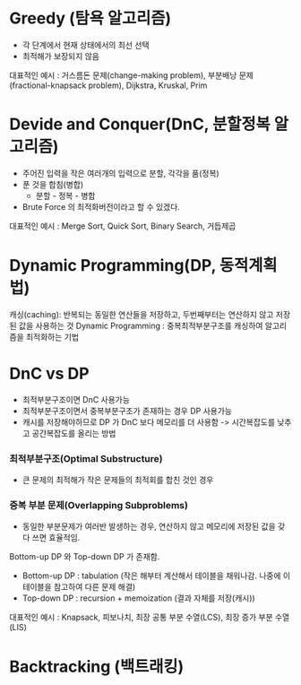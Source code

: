 # Greedy (탐욕 알고리즘)
- 각 단계에서 현재 상태에서의 최선 선택
- 최적해가 보장되지 않음

대표적인 예시 : 거스름돈 문제(change-making problem), 부분배낭 문제(fractional-knapsack problem), Dijkstra, Kruskal, Prim


# Devide and Conquer(DnC, 분할정복 알고리즘)
- 주어진 입력을 작은 여러개의 입력으로 분할, 각각을 품(정복)
- 푼 것을 합침(병합)
    - 분할 - 정복 - 병합
- Brute Force 의 최적화버전이라고 할 수 있겠다.

대표적인 예시 : Merge Sort, Quick Sort, Binary Search, 거듭제곱

# Dynamic Programming(DP, 동적계획법)
캐싱(caching): 반복되는 동일한 연산들을 저장하고, 두번째부터는 연산하지 않고 저장된 값을 사용하는 것
Dynamic Programming : 중복최적부분구조를 캐싱하여 알고리즘을 최적화하는 기법

# DnC vs DP
- 최적부분구조이면 DnC 사용가능
- 최적부분구조이면서 중복부분구조가 존재하는 경우 DP 사용가능
- 캐시를 저장해야하므로 DP 가 DnC 보다 메모리를 더 사용함 -> 시간복잡도를 낮추고 공간복잡도를 올리는 방법

### 최적부분구조(Optimal Substructure)
- 큰 문제의 최적해가 작은 문제들의 최적회를 합친 것인 경우
### 중복 부분 문제(Overlapping Subproblems)
- 동일한 부분문제가 여러반 발생하는 경우, 연산하지 않고 메모리에 저장된 값을 갖다 쓰면 효율적임.

Bottom-up DP 와 Top-down DP 가 존재함.
- Bottom-up DP : tabulation (작은 해부터 계산해서 테이블을 채워나감. 나중에 이 테이블을 참고하여 다른 문제 해결)
- Top-down DP : recursion + memoization (결과 자체를 저장(캐시))

대표적인 예시 : Knapsack, 피보나치, 최장 공통 부분 수열(LCS), 최장 증가 부분 수열(LIS)

# Backtracking (백트래킹)